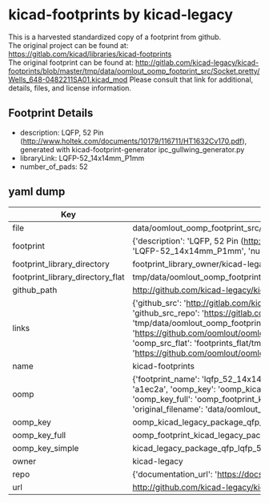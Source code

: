 # kicad-footprints by kicad-legacy  
This is a harvested standardized copy of a footprint from github.  
The original project can be found at:  
https://gitlab.com/kicad/libraries/kicad-footprints  
The original footprint can be found at:
http://gitlab.com/kicad-legacy/kicad-footprints/blob/master/tmp/data/oomlout_oomp_footprint_src/Socket.pretty/Wells_648-0482211SA01.kicad_mod
Please consult that link for additional, details, files, and license information.  
## Footprint Details
* description: LQFP, 52 Pin (http://www.holtek.com/documents/10179/116711/HT1632Cv170.pdf), generated with kicad-footprint-generator ipc_gullwing_generator.py  
* libraryLink: LQFP-52_14x14mm_P1mm  
* number_of_pads: 52  
## yaml dump  
| Key | Value |  
| --- | --- |  
| file | data/oomlout_oomp_footprint_src/kicad-footprints/Package_QFP.pretty/LQFP-52_14x14mm_P1mm.kicad_mod |  
| footprint | {'description': 'LQFP, 52 Pin (http://www.holtek.com/documents/10179/116711/HT1632Cv170.pdf), generated with kicad-footprint-generator ipc_gullwing_generator.py', 'libraryLink': 'LQFP-52_14x14mm_P1mm', 'number_of_pads': 52} |  
| footprint_library_directory | footprint_library_owner/kicad-legacy_kicad-footprints |  
| footprint_library_directory_flat | tmp/data/oomlout_oomp_footprint_src/footprints_flat/kicad_legacy_package_qfp_lqfp_52_14x14mm_p1mm/working |  
| github_path | http://github.com/kicad-legacy/kicad-footprints/blob/master/tmp/data/oomlout_oomp_footprint_src/Package_QFP.pretty/LQFP-52_14x14mm_P1mm.kicad_mod |  
| links | {'github_src': 'http://gitlab.com/kicad-legacy/kicad-footprints/blob/master/tmp/data/oomlout_oomp_footprint_src/Socket.pretty/Wells_648-0482211SA01.kicad_mod', 'github_src_repo': 'https://gitlab.com/kicad/libraries/kicad-footprints', 'oomp_bot': 'tmp/data/oomlout_oomp_footprint_src/footprints/kicad_legacy_package_qfp_lqfp_52_14x14mm_p1mm/working', 'oomp_bot_github': 'https://github.com/oomlout/oomlout_oomp_footprint_bot/tree/main/tmp/data/oomlout_oomp_footprint_src/footprints/kicad_legacy_package_qfp_lqfp_52_14x14mm_p1mm/working', 'oomp_src_flat': 'footprints_flat/tmp/data/oomlout_oomp_footprint_src/footprints_flat/kicad_legacy_package_qfp_lqfp_52_14x14mm_p1mm/working', 'oomp_src_flat_github': 'https://github.com/oomlout/oomlout_oomp_footprint_src/tree/main/tmp/data/oomlout_oomp_footprint_src/footprints_flat/kicad_legacy_package_qfp_lqfp_52_14x14mm_p1mm/working'} |  
| name | kicad-footprints |  
| oomp | {'footprint_name': 'lqfp_52_14x14mm_p1mm', 'library_name': 'package_qfp', 'md5': 'a1ec2a6aba78959c0bb0b3fd04dd6fb7', 'md5_10': 'a1ec2a6aba', 'md5_5': 'a1ec2', 'md5_6': 'a1ec2a', 'oomp_key': 'oomp_kicad_legacy_package_qfp_lqfp_52_14x14mm_p1mm', 'oomp_key_extra': 'oomp_footprint_kicad_legacy_package_qfp_lqfp_52_14x14mm_p1mm', 'oomp_key_full': 'oomp_footprint_kicad_legacy_package_qfp_lqfp_52_14x14mm_p1mm_a1ec2a', 'oomp_key_simple': 'kicad_legacy_package_qfp_lqfp_52_14x14mm_p1mm', 'original_filename': 'data/oomlout_oomp_footprint_src/kicad-footprints/Package_QFP.pretty/LQFP-52_14x14mm_P1mm.kicad_mod', 'owner_name': 'kicad_legacy'} |  
| oomp_key | oomp_kicad_legacy_package_qfp_lqfp_52_14x14mm_p1mm |  
| oomp_key_full | oomp_footprint_kicad_legacy_package_qfp_lqfp_52_14x14mm_p1mm |  
| oomp_key_simple | kicad_legacy_package_qfp_lqfp_52_14x14mm_p1mm |  
| owner | kicad-legacy |  
| repo | {'documentation_url': 'https://docs.github.com/rest/repos/repos#get-a-repository', 'message': 'Not Found'} |  
| url | http://github.com/kicad-legacy/kicad-footprints |  


